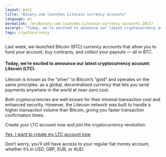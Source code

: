 ```yaml
---
layout: post
title: "Binary.com launches Litecoin currency accounts"
language: en
permalink: /en/Binary-com-launches-Litecoin-currency-accounts-2017/
excerpt: "Today, we’re excited to announce our latest cryptocurrency account Litecoin (LTC). Last week, we launched Bitcoin (BTC) currency accounts that allow you to fund your account, buy contracts, and collect your payouts ..."
tags: cryptocurrency
---
```

Last week, we launched Bitcoin (BTC) currency accounts that allow you to fund your account, buy contracts, and collect your payouts –– all in BTC.

#### Today, we’re excited to announce our latest cryptocurrency account: Litecoin (LTC).

Litecoin is known as the “silver” to Bitcoin’s “gold” and operates on the same principles: as a global, decentralised currency that lets you send payments anywhere in the world at near-zero cost.

Both cryptocurrencies are well-known for their minimal transaction cost and enhanced security. However, the Litecoin network was built to handle a higher transaction volume than Bitcoin, giving you faster transaction confirmation times.

<div class="separator-lg"></div>
<p class="sc--center">Create your LTC account now and join the cryptocurrency revolution:</p>
			
<div class="cta-lg">	
	<a href="https://www.binary.com/en/user/accounts.html?utm_source=social&utm_medium=blog&utm_campaign=native_ltc" class="button"><span>Yes, I want to create my LTC account now</span></a>	
</div>

Don’t worry, you’ll still have access to your regular fiat money account, whether it’s in USD, GBP, EUR, or AUD.